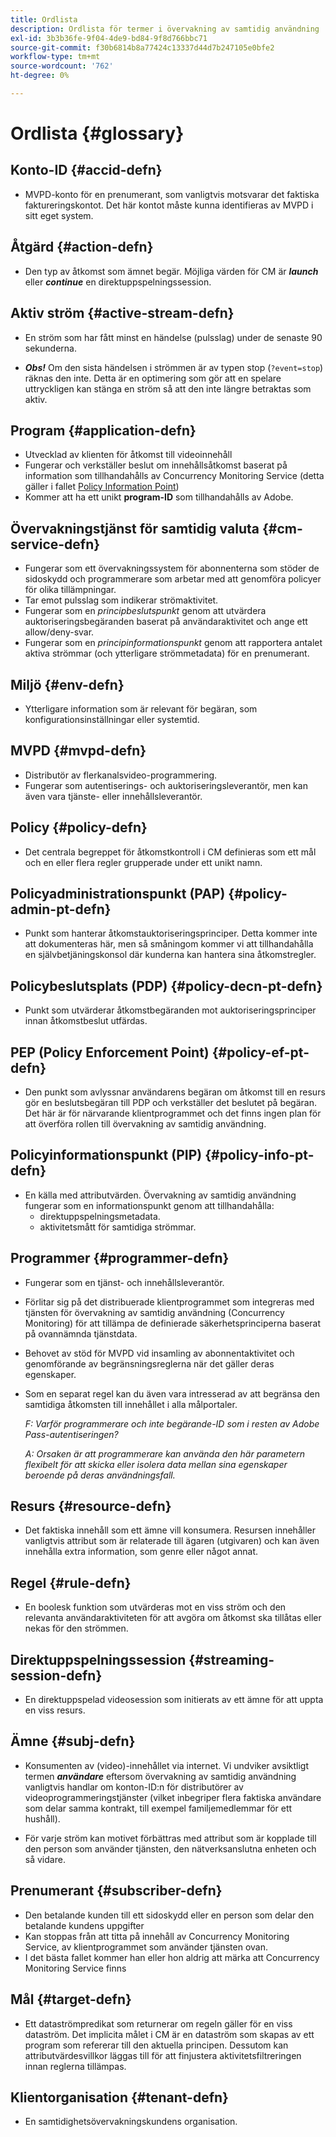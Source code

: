 ```yaml
---
title: Ordlista
description: Ordlista för termer i övervakning av samtidig användning
exl-id: 3b3b36fe-9f04-4de9-bd84-9f8d766bbc71
source-git-commit: f30b6814b8a77424c13337d44d7b247105e0bfe2
workflow-type: tm+mt
source-wordcount: '762'
ht-degree: 0%

---
```


# Ordlista {#glossary}

## Konto-ID {#accid-defn}

* MVPD-konto för en prenumerant, som vanligtvis motsvarar det faktiska faktureringskontot. Det här kontot måste kunna identifieras av MVPD i sitt eget system.

## Åtgärd {#action-defn}

* Den typ av åtkomst som ämnet begär. Möjliga värden för CM är ***launch*** eller ***continue*** en direktuppspelningssession.

## Aktiv ström {#active-stream-defn}

* En ström som har fått minst en händelse (pulsslag) under de senaste 90 sekunderna.

* ***Obs!*** Om den sista händelsen i strömmen är av typen stop (`?event=stop`) räknas den inte. Detta är en optimering som gör att en spelare uttryckligen kan stänga en ström så att den inte längre betraktas som aktiv.

## Program {#application-defn}

* Utvecklad av klienten för åtkomst till videoinnehåll
* Fungerar och verkställer beslut om innehållsåtkomst baserat på information som tillhandahålls av Concurrency Monitoring Service (detta gäller i fallet [Policy Information Point](/help/concurrency-monitoring/policy-info-pt-versionone.md))
* Kommer att ha ett unikt **program-ID** som tillhandahålls av Adobe.

## Övervakningstjänst för samtidig valuta {#cm-service-defn}

* Fungerar som ett övervakningssystem för abonnenterna som stöder de sidoskydd och programmerare som arbetar med att genomföra policyer för olika tillämpningar.
* Tar emot pulsslag som indikerar strömaktivitet.
* Fungerar som en _principbeslutspunkt_ genom att utvärdera auktoriseringsbegäranden baserat på användaraktivitet och ange ett allow/deny-svar.
* Fungerar som en _principinformationspunkt_ genom att rapportera antalet aktiva strömmar (och ytterligare strömmetadata) för en prenumerant.

## Miljö {#env-defn}

* Ytterligare information som är relevant för begäran, som konfigurationsinställningar eller systemtid.

## MVPD {#mvpd-defn}

* Distributör av flerkanalsvideo-programmering.
* Fungerar som autentiserings- och auktoriseringsleverantör, men kan även vara tjänste- eller innehållsleverantör.

## Policy {#policy-defn}

* Det centrala begreppet för åtkomstkontroll i CM definieras som ett mål och en eller flera regler grupperade under ett unikt namn.

## Policyadministrationspunkt (PAP) {#policy-admin-pt-defn}

* Punkt som hanterar åtkomstauktoriseringsprinciper. Detta kommer inte att dokumenteras här, men så småningom kommer vi att tillhandahålla en självbetjäningskonsol där kunderna kan hantera sina åtkomstregler.

## Policybeslutsplats (PDP) {#policy-decn-pt-defn}

* Punkt som utvärderar åtkomstbegäranden mot auktoriseringsprinciper innan åtkomstbeslut utfärdas.

## PEP (Policy Enforcement Point) {#policy-ef-pt-defn}

* Den punkt som avlyssnar användarens begäran om åtkomst till en resurs gör en beslutsbegäran till PDP och verkställer det beslutet på begäran. Det här är för närvarande klientprogrammet och det finns ingen plan för att överföra rollen till övervakning av samtidig användning.

## Policyinformationspunkt (PIP) {#policy-info-pt-defn}

* En källa med attributvärden. Övervakning av samtidig användning fungerar som en informationspunkt genom att tillhandahålla:
   * direktuppspelningsmetadata.
   * aktivitetsmått för samtidiga strömmar.

## Programmer {#programmer-defn}

* Fungerar som en tjänst- och innehållsleverantör.
* Förlitar sig på det distribuerade klientprogrammet som integreras med tjänsten för övervakning av samtidig användning (Concurrency Monitoring) för att tillämpa de definierade säkerhetsprinciperna baserat på ovannämnda tjänstdata.
* Behovet av stöd för MVPD vid insamling av abonnentaktivitet och genomförande av begränsningsreglerna när det gäller deras egenskaper.
* Som en separat regel kan du även vara intresserad av att begränsa den samtidiga åtkomsten till innehållet i alla målportaler.

  *F: Varför programmerare och inte begärande-ID som i resten av Adobe Pass-autentiseringen?*

  *A: Orsaken är att programmerare kan använda den här parametern flexibelt för att skicka eller isolera data mellan sina egenskaper beroende på deras användningsfall.*

## Resurs {#resource-defn}

* Det faktiska innehåll som ett ämne vill konsumera. Resursen innehåller vanligtvis attribut som är relaterade till ägaren (utgivaren) och kan även innehålla extra information, som genre eller något annat.

## Regel {#rule-defn}

* En boolesk funktion som utvärderas mot en viss ström och den relevanta användaraktiviteten för att avgöra om åtkomst ska tillåtas eller nekas för den strömmen.

## Direktuppspelningssession {#streaming-session-defn}

* En direktuppspelad videosession som initierats av ett ämne för att uppta en viss resurs.

## Ämne {#subj-defn}

* Konsumenten av (video)-innehållet via internet. Vi undviker avsiktligt termen _&#x200B;**användare**&#x200B;_ eftersom övervakning av samtidig användning vanligtvis handlar om konton-ID:n för distributörer av videoprogrammeringstjänster (vilket inbegriper flera faktiska användare som delar samma kontrakt, till exempel familjemedlemmar för ett hushåll).

* För varje ström kan motivet förbättras med attribut som är kopplade till den person som använder tjänsten, den nätverksanslutna enheten och så vidare.

## Prenumerant {#subscriber-defn}

* Den betalande kunden till ett sidoskydd eller en person som delar den betalande kundens uppgifter
* Kan stoppas från att titta på innehåll av Concurrency Monitoring Service, av klientprogrammet som använder tjänsten ovan.
* I det bästa fallet kommer han eller hon aldrig att märka att Concurrency Monitoring Service finns

## Mål {#target-defn}

* Ett dataströmpredikat som returnerar om regeln gäller för en viss dataström. Det implicita målet i CM är en dataström som skapas av ett program som refererar till den aktuella principen. Dessutom kan attributvärdesvillkor läggas till för att finjustera aktivitetsfiltreringen innan reglerna tillämpas.

## Klientorganisation {#tenant-defn}

* En samtidighetsövervakningskundens organisation.
